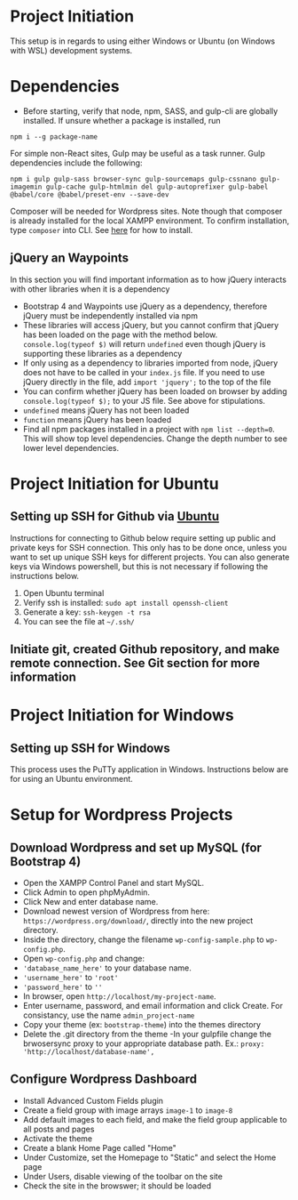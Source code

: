 # Project Initiation
This setup is in regards to using either Windows or Ubuntu (on Windows with WSL) development systems.

# Dependencies
- Before starting, verify that node, npm, SASS, and gulp-cli are globally installed. If unsure whether a package is installed, run 
```
npm i --g package-name
```
For simple non-React sites, Gulp may be useful as a task runner. Gulp dependencies include the following:
```
npm i gulp gulp-sass browser-sync gulp-sourcemaps gulp-cssnano gulp-imagemin gulp-cache gulp-htmlmin del gulp-autoprefixer gulp-babel @babel/core @babel/preset-env --save-dev
```
Composer will be needed for Wordpress sites. Note though that composer is already installed for the local XAMPP environment. To confirm installation, type `composer` into CLI. See [here](https://thecodedeveloper.com/install-composer-windows-xampp/) for how to install.

## jQuery an Waypoints
In this section you will find important information as to how jQuery interacts with other libraries when it is a dependency
- Bootstrap 4 and Waypoints use jQuery as a dependency, therefore jQuery must be independently installed via npm
- These libraries will access jQuery, but you cannot confirm that jQuery has been loaded on the page with the method below. `console.log(typeof $)` will return `undefined` even though jQuery is supporting these libraries as a dependency
- If only using as a dependency to libraries imported from node, jQuery does not have to be called in your `index.js` file. If you need to use jQuery directly in the file, add `import 'jquery';` to the top of the file
- You can confirm whether jQuery has been loaded on browser by adding `console.log(typeof $);` to your JS file. See above for stipulations.
- 	`undefined` means jQuery has not been loaded
- 	`function` means jQuery has been loaded
- Find all npm packages installed in a project with `npm list --depth=0`. This will show top level dependencies. Change the depth number to see lower level dependencies.

# Project Initiation for Ubuntu

## Setting up SSH for Github via [Ubuntu](https://ubuntu.com/tutorials/ssh-keygen-on-windows#1-overview)
Instructions for connecting to Github below require setting up public and private keys for SSH connection. This only has to be done once, unless you want to set up unique SSH keys for different projects. You can also generate keys via Windows powershell, but this is not necessary if following the instructions below.

1. Open Ubuntu terminal
2. Verify ssh is installed: `sudo apt install openssh-client`
3. Generate a key: `ssh-keygen -t rsa`
4. You can see the file at `~/.ssh/`

## Initiate git, created Github repository, and make remote connection. See Git section for more information

# Project Initiation for Windows

## Setting up SSH for Windows
This process uses the PuTTy application in Windows. Instructions below are for using an Ubuntu environment. 

# Setup for Wordpress Projects

## Download Wordpress and set up MySQL (for Bootstrap 4)
- Open the XAMPP Control Panel and start MySQL.
- Click Admin to open phpMyAdmin.
- Click New and enter database name.
- Download newest version of Wordpress from here: `https://wordpress.org/download/`, directly into the new project directory.
- Inside the directory, change the filename `wp-config-sample.php` to `wp-config.php`.
- Open `wp-config.php` and change:
-  `'database_name_here'` to your database name.
-  `'username_here'` to `'root'`
-  `'password_here'` to `''`
- In browser, open `http://localhost/my-project-name`.
- Enter username, password, and email information and click Create. For consistancy, use the name `admin_project-name`
- Copy your theme (ex: `bootstrap-theme`) into the themes directory
- Delete the .git directory from the theme
-In your gulpfile change the brwosersync proxy to your appropriate database path. Ex.: `proxy: 'http://localhost/database-name',`

## Configure Wordpress Dashboard
- Install Advanced Custom Fields plugin
- Create a field group with image arrays `image-1` to `image-8`
- Add default images to each field, and make the field group applicable to all posts and pages
- Activate the theme
- Create a blank Home Page called "Home"
- Under Customize, set the Homepage to "Static" and select the Home page
- Under Users, disable viewing of the toolbar on the site
- Check the site in the browswer; it should be loaded
